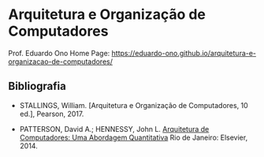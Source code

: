 # Arquitetura e Organização de Computadores

Prof. Eduardo Ono
Home Page: https://eduardo-ono.github.io/arquitetura-e-organizacao-de-computadores/


## Bibliografia

- STALLINGS, William. [Arquitetura e Organização de Computadores, 10 ed.], Pearson, 2017.

- PATTERSON, David A.; HENNESSY, John L. [Arquitetura de Computadores: Uma Abordagem Quantitativa](https://archive.org/details/ArquiteturaDeComputadores) Rio de Janeiro: Elsevier, 2014.
